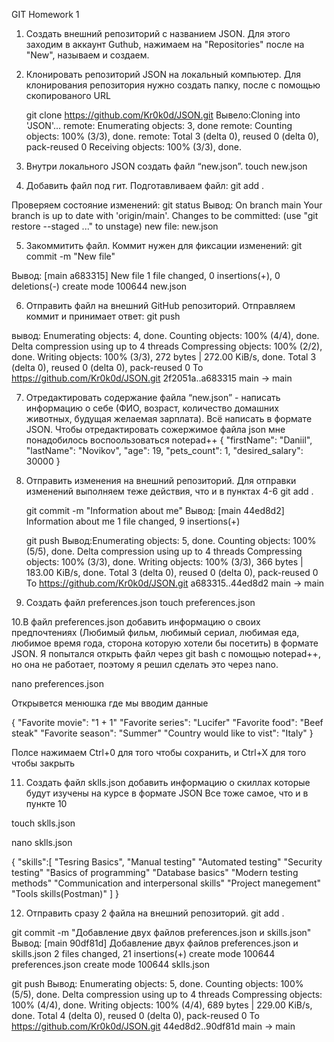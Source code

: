 GIT Homework 1

1. Создать внешний репозиторий c названием JSON.
  Для этого заходим в аккаунт Guthub, нажимаем на "Repositories" после на "New", называем и создаем.
2.  Клонировать репозиторий JSON на локальный компьютер.
  Для клонирования репозитория нужно создать папку, после с помощью скопированого URL
  
    git clone https://github.com/Kr0k0d/JSON.git
    Вывело:Cloning into 'JSON'...
    remote: Enumerating objects: 3, done
    remote: Counting objects: 100% (3/3), done.
    remote: Total 3 (delta 0), reused 0 (delta 0), pack-reused 0
    Receiving objects: 100% (3/3), done.
    
3. Внутри локального JSON создать файл “new.json”.
  touch new.json
  
4. Добавить файл под гит.
  Подготавливаем файл: git add .
  
  Проверяем состояние изменений: git status
  Вывод: On branch main
         Your branch is up to date with 'origin/main'.
         Changes to be committed:
         (use "git restore --staged <file>..." to unstage)
         new file:   new.json
         
5. Закоммитить файл. 
  Коммит нужен для фиксации изменений: git commit -m "New file"
  
  Вывод: [main a683315] New file
         1 file changed, 0 insertions(+), 0 deletions(-)
         create mode 100644 new.json

  
6. Отправить файл на внешний GitHub репозиторий.
  Отправляем коммит и принимает ответ: git push
  
  вывод: Enumerating objects: 4, done.
         Counting objects: 100% (4/4), done.
         Delta compression using up to 4 threads
         Compressing objects: 100% (2/2), done.
         Writing objects: 100% (3/3), 272 bytes | 272.00 KiB/s, done.
         Total 3 (delta 0), reused 0 (delta 0), pack-reused 0
         To https://github.com/Kr0k0d/JSON.git
         2f2051a..a683315  main -> main


 7. Отредактировать содержание файла “new.json” - написать информацию о себе (ФИО, возраст, количество домашних животных, будущая желаемая зарплата). Всё написать в формате JSON.
  Чтобы отредактировать сожержимое файла json мне понадобилось воспоользоваться notepad++
  {
  "firstName": "Daniil",
  "lastName": "Novikov",
  "age": 19,
  "pets_count": 1,
  "desired_salary": 30000
  }
  
 8. Отправить изменения на внешний репозиторий.
    Для отправки изменений выполняем теже действия, что и в пунктах 4-6
    git add .
    
    git commit -m "Information about me"
    Вывод: [main 44ed8d2] Information about me
           1 file changed, 9 insertions(+)
           
           
    git push
    Вывод:Enumerating objects: 5, done.
          Counting objects: 100% (5/5), done.
          Delta compression using up to 4 threads
          Compressing objects: 100% (3/3), done.
          Writing objects: 100% (3/3), 366 bytes | 183.00 KiB/s, done.
          Total 3 (delta 0), reused 0 (delta 0), pack-reused 0
          To https://github.com/Kr0k0d/JSON.git
          a683315..44ed8d2  main -> main
          
9. Создать файл preferences.json
  touch preferences.json
  
10.В файл preferences.json добавить информацию о своих предпочтениях (Любимый фильм, любимый сериал, любимая еда, любимое время года, сторона которую хотели бы посетить) в формате JSON.
  Я попытался открыть файл через git bash с помощью notepad++, но она не работает, поэтому я решил сделать это через nano.
  
  nano preferences.json
  
  Открывется менюшка где мы вводим данные
  
  {
	"Favorite movie": "1 + 1"
	"Favorite series": "Lucifer"
	"Favorite food": "Beef steak"
	"Favorite season": "Summer"
	"Country would like to vist": "Italy"
   }
   
   Полсе нажимаем Ctrl+0 для того чтобы сохранить, и Ctrl+X для того чтобы закрыть
   
   
11.  Создать файл sklls.json добавить информацию о скиллах которые будут изучены на курсе в формате JSON
  Все тоже самое, что и в пункте 10 
  
  touch sklls.json
  
  nano sklls.json
  
  {
	"skills":[
		"Tesring Basics",
		"Manual testing"
		"Automated testing"
		"Security testing"
		"Basics of programming"
		"Database basics"
		"Modern testing methods"
		"Communication and interpersonal skills"
		"Project manegement"
		"Tools skills(Postman)"
    ]
  }
  
  
12. Отправить сразу 2 файла на внешний репозиторий.
  git add . 
  
  git commit -m "Добавление двух файлов preferences.json и skills.json"
  Вывод: [main 90df81d] Добавление двух файлов preferences.json и skills.json
         2 files changed, 21 insertions(+)
         create mode 100644 preferences.json
         create mode 100644 sklls.json
         
  git push
  Вывод: Enumerating objects: 5, done.
         Counting objects: 100% (5/5), done.
         Delta compression using up to 4 threads
         Compressing objects: 100% (4/4), done.
         Writing objects: 100% (4/4), 689 bytes | 229.00 KiB/s, done.
         Total 4 (delta 0), reused 0 (delta 0), pack-reused 0
         To https://github.com/Kr0k0d/JSON.git
         44ed8d2..90df81d  main -> main



 
 
 
 
 
 
